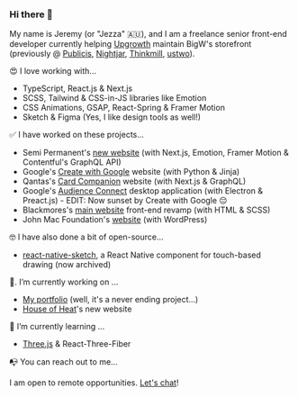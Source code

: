 ### Hi there 👋

My name is Jeremy (or "Jezza" 🇦🇺), and I am a freelance senior front-end developer currently helping [Upgrowth](https://www.upgrowth.com.au/) maintain BigW's storefront (previously @ [Publicis](https://www.publicis.com.au/), [Nightjar](https://nightjar.co), [Thinkmill](https://www.thinkmill.com.au/), [ustwo](https://www.ustwo.com/)).

😍  I love working with...

- TypeScript, React.js & Next.js
- SCSS, Tailwind & CSS-in-JS libraries like Emotion
- CSS Animations, GSAP, React-Spring & Framer Motion
- Sketch & Figma (Yes, I like design tools as well!)

✅  I have worked on these projects...

- Semi Permanent's [new website](https://semipermanent.com/) (with Next.js, Emotion, Framer Motion & Contentful's GraphQL API)
- Google's [Create with Google](https://create.withgoogle.com/) website (with Python & Jinja)
- Qantas's [Card Companion](https://cardcompanion.qantas.com/) website (with Next.js & GraphQL)
- Google's [Audience Connect](https://create.withgoogle.com/tools/audience-connect) desktop application (with Electron & Preact.js) - EDIT: Now sunset by Create with Google 😔
- Blackmores's [main website](https://blackmores.netlify.app) front-end revamp (with HTML & SCSS)
- John Mac Foundation's [website](https://johnmacfoundation.org/) (with WordPress)

🤓  I have also done a bit of open-source...

- [react-native-sketch](https://github.com/jgrancher/react-native-sketch), a React Native component for touch-based drawing (now archived)

🔭. I’m currently working on ...

- [My portfolio](https://jeremygrancher.com) (well, it's a never ending project...)
- [House of Heat](https://houseofheat.co/)'s new website

🌱  I’m currently learning ...

- [Three.js](https://threejs-journey.xyz/) & React-Three-Fiber

📭  You can reach out to me...

I am open to remote opportunities. [Let's chat](mailto:jgrancher@gmail.com?subject=Hello%20from%20Github%20!)!
